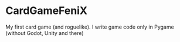 # CardGameFeniX
My first card game (and roguelike). I write game code only in Pygame (without Godot, Unity and there)
